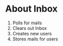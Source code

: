 # About Inbox

1. Polls for mails
2. Clears out Inbox
3. Creates new users
4. Stores mails for users
